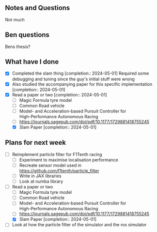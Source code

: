 ## Notes and Questions

Not much

## Ben questions
Bens thesis?

## What have I done
- [x] Completed the slam thing  [completion:: 2024-05-01]
		Required some debugging and tuning since the guy's initial stuff were wrong
- [x] Also studied the accompanying paper for this specific implementation  [completion:: 2024-05-01]
- [x] Read a paper or two  [completion:: 2024-05-01]
	- [ ] Magic Formula tyre model
	- [ ] Common Road vehicle
	- [ ] Model- and Acceleration-based Pursuit Controller for  
		High-Performance Autonomous Racing
	- [ ] https://journals.sagepub.com/doi/pdf/10.1177/1729881418755245
	- [x] Slam Paper  [completion:: 2024-05-01]

## Plans for next week
- [ ] Reimplement particle filter for F1Tenth racing
	- [ ] Experiment to maximise localisation performance
	- [ ] Recreate sensor model used in https://github.com/f1tenth/particle_filter
	- [ ] Write in JAX libraries
	- [ ] Look at numba library
- [ ] Read a paper or two
	- [ ] Magic Formula tyre model
	- [ ] Common Road vehicle
	- [ ] Model- and Acceleration-based Pursuit Controller for  
		High-Performance Autonomous Racing
	- [ ] https://journals.sagepub.com/doi/pdf/10.1177/1729881418755245
	- [x] Slam Paper  [completion:: 2024-05-01]
- [ ] Look at how the particle filter of the simulator and the ros simulator